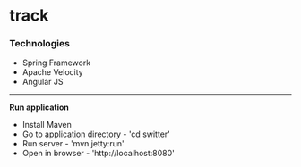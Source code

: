 track
=====
### Technologies
  * Spring Framework
  * Apache Velocity
  * Angular JS
  
<hr/>

**Run application**
  * Install Maven
  * Go to application directory - 'cd switter'
  * Run server - 'mvn jetty:run'
  * Open in browser - 'http://localhost:8080'

	